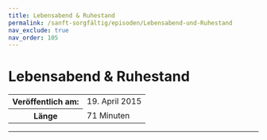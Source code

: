 ```yaml
---
title: Lebensabend & Ruhestand
permalink: /sanft-sorgfältig/episoden/Lebensabend-und-Ruhestand
nav_exclude: true
nav_order: 105
---
```


# Lebensabend & Ruhestand
<table class="resp-table dcf-table dcf-table-responsive dcf-table-bordered dcf-table-striped dcf-w-100%">
                    <tbody>
                        <tr>
                            <th scope="row">Veröffentlich am:</th>
                            <td data-label="Veröffentlich am:">19. April 2015</td>
                        </tr>
                        <tr>
                            <th scope="row">Länge </th>
                            <td data-label="Länge ">71 Minuten</td>
                        </tr></tbody>
                </table>

***

